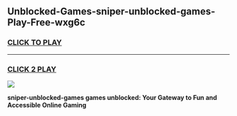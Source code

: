 
## Unblocked-Games-sniper-unblocked-games-Play-Free-wxg6c
<h3>
<a href="https://premium76.site?title=sniper-unblocked-games&ref=23A">CLICK TO PLAY</a></h3>
<hr>

<h3>
<a href="https://premium76.site?title=sniper-unblocked-games&ref=23A">CLICK 2 PLAY</a>
  
</h3>

<a href="https://premium76.site?title=sniper-unblocked-games&ref=23A"><img src="https://clearcache.store/games.png"></a>


**sniper-unblocked-games games unblocked: Your Gateway to Fun and Accessible Online Gaming**
